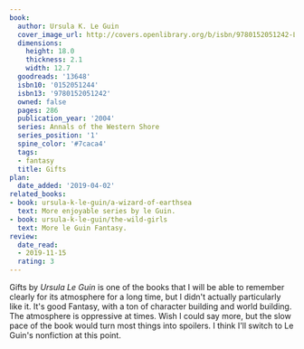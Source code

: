 ```yaml
---
book:
  author: Ursula K. Le Guin
  cover_image_url: http://covers.openlibrary.org/b/isbn/9780152051242-L.jpg
  dimensions:
    height: 18.0
    thickness: 2.1
    width: 12.7
  goodreads: '13648'
  isbn10: '0152051244'
  isbn13: '9780152051242'
  owned: false
  pages: 286
  publication_year: '2004'
  series: Annals of the Western Shore
  series_position: '1'
  spine_color: '#7caca4'
  tags:
  - fantasy
  title: Gifts
plan:
  date_added: '2019-04-02'
related_books:
- book: ursula-k-le-guin/a-wizard-of-earthsea
  text: More enjoyable series by le Guin.
- book: ursula-k-le-guin/the-wild-girls
  text: More le Guin Fantasy.
review:
  date_read:
  - 2019-11-15
  rating: 3
---
```


Gifts by *Ursula Le Guin* is one of the books that I will be able to remember clearly for its atmosphere for a long
time, but I didn't actually particularly like it. It's good Fantasy, with a ton of character building and world
building. The atmosphere is oppressive at times. Wish I could say more, but the slow pace of the book would turn most
things into spoilers. I think I'll switch to Le Guin's nonfiction at this point.
